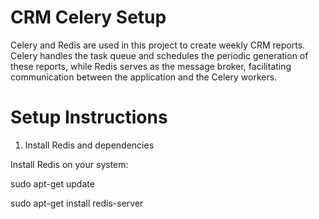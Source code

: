 # CRM Celery Setup

Celery and Redis are used in this project to create weekly CRM reports. Celery handles the task queue and schedules the periodic generation of these reports, while Redis serves as the message broker, facilitating communication between the application and the Celery workers.

# Setup Instructions
1. Install Redis and dependencies

Install Redis on your system:

sudo apt-get update

sudo apt-get install redis-server


